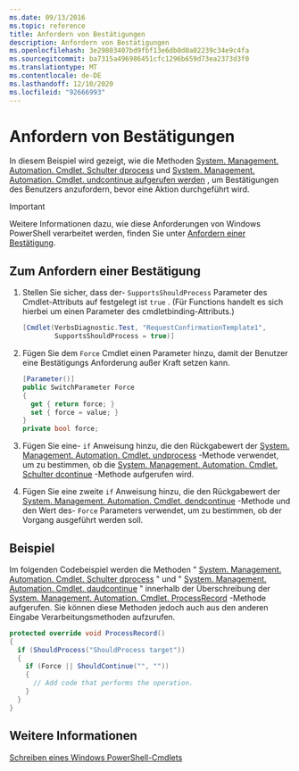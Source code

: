 ```yaml
---
ms.date: 09/13/2016
ms.topic: reference
title: Anfordern von Bestätigungen
description: Anfordern von Bestätigungen
ms.openlocfilehash: 3e29803407bd9fbf13e6db0d0a02239c34e9c4fa
ms.sourcegitcommit: ba7315a496986451cfc1296b659d73ea2373d3f0
ms.translationtype: MT
ms.contentlocale: de-DE
ms.lasthandoff: 12/10/2020
ms.locfileid: "92666993"
---
```

# <a name="how-to-request-confirmations"></a>Anfordern von Bestätigungen

In diesem Beispiel wird gezeigt, wie die Methoden [System. Management. Automation. Cmdlet. Schulter dprocess](/dotnet/api/System.Management.Automation.Cmdlet.ShouldProcess) und [System. Management. Automation. Cmdlet. undcontinue aufgerufen werden](/dotnet/api/System.Management.Automation.Cmdlet.ShouldContinue) , um Bestätigungen des Benutzers anzufordern, bevor eine Aktion durchgeführt wird.

> [!IMPORTANT]
> Weitere Informationen dazu, wie diese Anforderungen von Windows PowerShell verarbeitet werden, finden Sie unter [Anfordern einer Bestätigung](./requesting-confirmation-from-cmdlets.md).

## <a name="to-request-confirmation"></a>Zum Anfordern einer Bestätigung

1. Stellen Sie sicher, dass der- `SupportsShouldProcess` Parameter des Cmdlet-Attributs auf festgelegt ist `true` . (Für Functions handelt es sich hierbei um einen Parameter des cmdletbinding-Attributs.)

    ```csharp
    [Cmdlet(VerbsDiagnostic.Test, "RequestConfirmationTemplate1",
            SupportsShouldProcess = true)]
    ```

2. Fügen Sie dem `Force` Cmdlet einen Parameter hinzu, damit der Benutzer eine Bestätigungs Anforderung außer Kraft setzen kann.

    ```csharp
    [Parameter()]
    public SwitchParameter Force
    {
      get { return force; }
      set { force = value; }
    }
    private bool force;
    ```

3. Fügen Sie eine- `if` Anweisung hinzu, die den Rückgabewert der [System. Management. Automation. Cmdlet. undprocess](/dotnet/api/System.Management.Automation.Cmdlet.ShouldProcess) -Methode verwendet, um zu bestimmen, ob die [System. Management. Automation. Cmdlet. Schulter dcontinue](/dotnet/api/System.Management.Automation.Cmdlet.ShouldContinue) -Methode aufgerufen wird.

4. Fügen Sie eine zweite `if` Anweisung hinzu, die den Rückgabewert der [System. Management. Automation. Cmdlet. dendcontinue](/dotnet/api/System.Management.Automation.Cmdlet.ShouldContinue) -Methode und den Wert des- `Force` Parameters verwendet, um zu bestimmen, ob der Vorgang ausgeführt werden soll.

## <a name="example"></a>Beispiel

Im folgenden Codebeispiel werden die Methoden " [System. Management. Automation. Cmdlet. Schulter dprocess](/dotnet/api/System.Management.Automation.Cmdlet.ShouldProcess) " und " [System. Management. Automation. Cmdlet. daudcontinue](/dotnet/api/System.Management.Automation.Cmdlet.ShouldContinue) " innerhalb der Überschreibung der [System. Management. Automation. Cmdlet. ProcessRecord](/dotnet/api/System.Management.Automation.Cmdlet.ProcessRecord) -Methode aufgerufen. Sie können diese Methoden jedoch auch aus den anderen Eingabe Verarbeitungsmethoden aufzurufen.

```csharp
protected override void ProcessRecord()
{
  if (ShouldProcess("ShouldProcess target"))
  {
    if (Force || ShouldContinue("", ""))
    {
      // Add code that performs the operation.
    }
  }
}
```

## <a name="see-also"></a>Weitere Informationen

[Schreiben eines Windows PowerShell-Cmdlets](./writing-a-windows-powershell-cmdlet.md)
